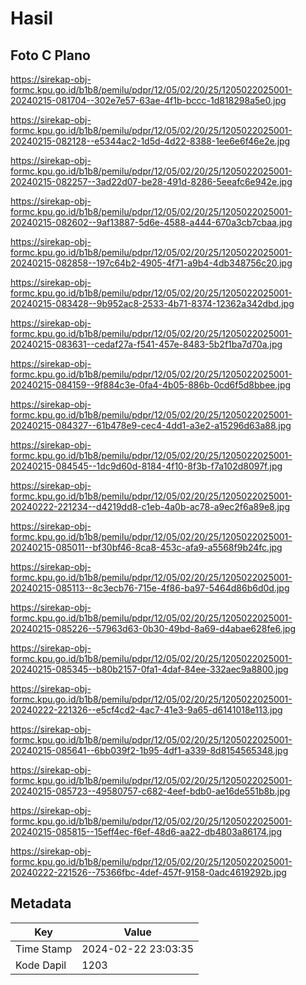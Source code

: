 # Hasil

## Foto C Plano

https://sirekap-obj-formc.kpu.go.id/b1b8/pemilu/pdpr/12/05/02/20/25/1205022025001-20240215-081704--302e7e57-63ae-4f1b-bccc-1d818298a5e0.jpg

https://sirekap-obj-formc.kpu.go.id/b1b8/pemilu/pdpr/12/05/02/20/25/1205022025001-20240215-082128--e5344ac2-1d5d-4d22-8388-1ee6e6f46e2e.jpg

https://sirekap-obj-formc.kpu.go.id/b1b8/pemilu/pdpr/12/05/02/20/25/1205022025001-20240215-082257--3ad22d07-be28-491d-8286-5eeafc6e942e.jpg

https://sirekap-obj-formc.kpu.go.id/b1b8/pemilu/pdpr/12/05/02/20/25/1205022025001-20240215-082602--9af13887-5d6e-4588-a444-670a3cb7cbaa.jpg

https://sirekap-obj-formc.kpu.go.id/b1b8/pemilu/pdpr/12/05/02/20/25/1205022025001-20240215-082858--197c64b2-4905-4f71-a9b4-4db348756c20.jpg

https://sirekap-obj-formc.kpu.go.id/b1b8/pemilu/pdpr/12/05/02/20/25/1205022025001-20240215-083428--9b952ac8-2533-4b71-8374-12362a342dbd.jpg

https://sirekap-obj-formc.kpu.go.id/b1b8/pemilu/pdpr/12/05/02/20/25/1205022025001-20240215-083631--cedaf27a-f541-457e-8483-5b2f1ba7d70a.jpg

https://sirekap-obj-formc.kpu.go.id/b1b8/pemilu/pdpr/12/05/02/20/25/1205022025001-20240215-084159--9f884c3e-0fa4-4b05-886b-0cd6f5d8bbee.jpg

https://sirekap-obj-formc.kpu.go.id/b1b8/pemilu/pdpr/12/05/02/20/25/1205022025001-20240215-084327--61b478e9-cec4-4dd1-a3e2-a15296d63a88.jpg

https://sirekap-obj-formc.kpu.go.id/b1b8/pemilu/pdpr/12/05/02/20/25/1205022025001-20240215-084545--1dc9d60d-8184-4f10-8f3b-f7a102d8097f.jpg

https://sirekap-obj-formc.kpu.go.id/b1b8/pemilu/pdpr/12/05/02/20/25/1205022025001-20240222-221234--d4219dd8-c1eb-4a0b-ac78-a9ec2f6a89e8.jpg

https://sirekap-obj-formc.kpu.go.id/b1b8/pemilu/pdpr/12/05/02/20/25/1205022025001-20240215-085011--bf30bf46-8ca8-453c-afa9-a5568f9b24fc.jpg

https://sirekap-obj-formc.kpu.go.id/b1b8/pemilu/pdpr/12/05/02/20/25/1205022025001-20240215-085113--8c3ecb76-715e-4f86-ba97-5464d86b6d0d.jpg

https://sirekap-obj-formc.kpu.go.id/b1b8/pemilu/pdpr/12/05/02/20/25/1205022025001-20240215-085226--57963d63-0b30-49bd-8a69-d4abae628fe6.jpg

https://sirekap-obj-formc.kpu.go.id/b1b8/pemilu/pdpr/12/05/02/20/25/1205022025001-20240215-085345--b80b2157-0fa1-4daf-84ee-332aec9a8800.jpg

https://sirekap-obj-formc.kpu.go.id/b1b8/pemilu/pdpr/12/05/02/20/25/1205022025001-20240222-221326--e5cf4cd2-4ac7-41e3-9a65-d6141018e113.jpg

https://sirekap-obj-formc.kpu.go.id/b1b8/pemilu/pdpr/12/05/02/20/25/1205022025001-20240215-085641--6bb039f2-1b95-4df1-a339-8d8154565348.jpg

https://sirekap-obj-formc.kpu.go.id/b1b8/pemilu/pdpr/12/05/02/20/25/1205022025001-20240215-085723--49580757-c682-4eef-bdb0-ae16de551b8b.jpg

https://sirekap-obj-formc.kpu.go.id/b1b8/pemilu/pdpr/12/05/02/20/25/1205022025001-20240215-085815--15eff4ec-f6ef-48d6-aa22-db4803a86174.jpg

https://sirekap-obj-formc.kpu.go.id/b1b8/pemilu/pdpr/12/05/02/20/25/1205022025001-20240222-221526--75366fbc-4def-457f-9158-0adc4619292b.jpg


## Metadata

| Key        | Value               |
| ---------- | ------------------- |
| Time Stamp | 2024-02-22 23:03:35 |
| Kode Dapil | 1203                |



